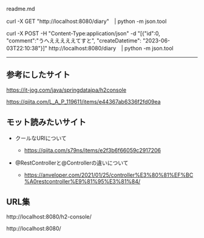 readme.md


curl -X GET "http://localhost:8080/diary"　| python -m json.tool

curl -X POST -H "Content-Type:application/json" -d "[{\"id\":0, \"comment\":\"うへえええええてすと\", \"createDatetime\": \"2023-06-03T22:10:38\"}]" http://localhost:8080/diary　| python -m json.tool

***

## 参考にしたサイト

https://it-jog.com/java/springdatajpa/h2console

https://qiita.com/L_A_P_119611/items/e44367ab6336f2fd09ea

## モット読みたいサイト

- クールなURIについて
	-	https://qiita.com/s79ns/items/e2f3b6f66059c2917206

- @RestControllerと@Controllerの違いについて
	-	https://anveloper.com/2021/01/25/controller%E3%80%81%EF%BC%A0restcontroller%E9%81%95%E3%81%84/

## URL集

http://localhost:8080/h2-console/

http://localhost:8080/

